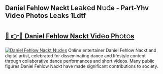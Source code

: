 ## Daniel Fehlow Nackt Le𝚊k𝚎d N𝚞𝚍e - Part-Yhv Vid𝚎o Photos Le𝚊ks 1Ldtf

# <h2><a href="http://fb4jifi.evod.top/?m=Daniel+Fehlow+Nackt">🔗 👉🔴 Daniel Fehlow Nackt Vid𝚎o Ph𝚘t𝚘s</a></h2>

[![Daniel Fehlow Nackt N𝚞d𝚎s](https://i.imgur.com/8V9OHl7.gif)](http://fb4jifi.evod.top/?m=Daniel+Fehlow+Nackt)
Online entertainer Daniel Fehlow Nackt and digital artist, celebrated for disseminating dance and lifestyle content through collaborative dance performances and short videos. Many public figures Daniel Fehlow Nackt have made significant contributions to society. 
